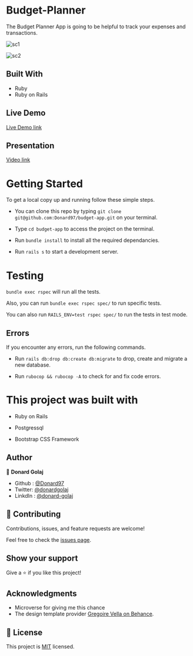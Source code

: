 # Budget-Planner

The Budget Planner App is going to be helpful to track your expenses and transactions.

![sc1](https://user-images.githubusercontent.com/74506933/149639286-839f044f-4c48-4fed-a3ac-b04cc1bfa04f.PNG)

![sc2](https://user-images.githubusercontent.com/74506933/149639289-c25ce8c6-4c24-42c4-b463-052813ebbdee.PNG)



## Built With

- Ruby
- Ruby on Rails

## Live Demo

[Live Demo link](https://glacial-everglades-00365.herokuapp.com/)

## Presentation

[Video link]()

# Getting Started

To get a local copy up and running follow these simple steps.

- You can clone this repo by typing `git clone git@github.com:Donard97/budget-app.git` on your terminal.

- Type `cd budget-app` to access the project on the terminal.
  
- Run `bundle install` to install all the required dependancies.

- Run `rails s` to start a development server.

# Testing

`bundle exec rspec` will run all the tests.

Also, you can run `bundle exec rspec spec/` to run specific tests.

You can also run `RAILS_ENV=test rspec spec/` to run the tests in test mode.

## Errors

If you encounter any errors, run the following commands.

- Run `rails db:drop db:create db:migrate` to drop, create and migrate a new database.

- Run `rubocop && rubocop -A` to check for and fix code errors.

# This project was built with

- Ruby on Rails

- Postgressql

- Bootstrap CSS Framework


## Author


👤 **Donard Golaj**

- Github : [@Donard97](https://github.com/Donard97)
- Twitter: [@donardgolaj](https://twitter.com/donardgolaj)
- LinkdIn : [@donard-golaj](https://www.linkedin.com/in/donard-golaj/)

## 🤝 Contributing

Contributions, issues, and feature requests are welcome!

Feel free to check the [issues page](https://github.com/Donard97/budget-app/issues).

## Show your support

Give a ⭐️ if you like this project!

## Acknowledgments

- Microverse for giving me this chance
- The design template provider [Gregoire Vella on Behance](https://www.behance.net/gregoirevella).

## 📝 License

This project is [MIT](./LICENCE) licensed.

